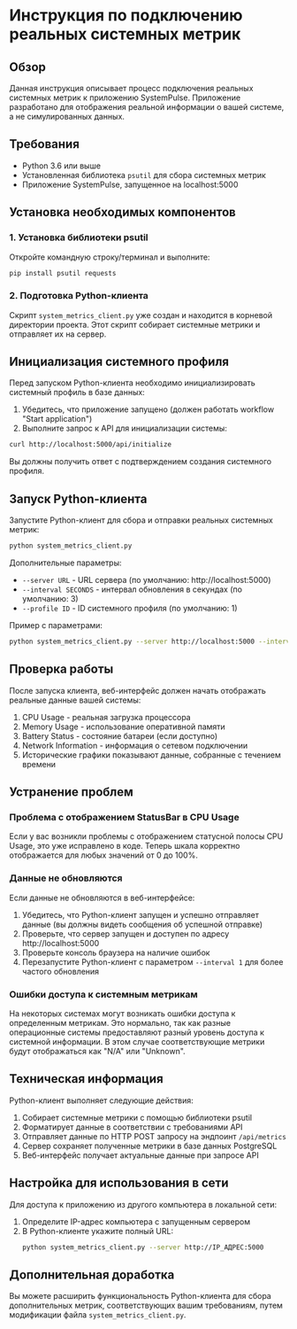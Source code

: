 # Инструкция по подключению реальных системных метрик

## Обзор
Данная инструкция описывает процесс подключения реальных системных метрик к приложению SystemPulse. Приложение разработано для отображения реальной информации о вашей системе, а не симулированных данных.

## Требования
- Python 3.6 или выше
- Установленная библиотека `psutil` для сбора системных метрик
- Приложение SystemPulse, запущенное на localhost:5000

## Установка необходимых компонентов

### 1. Установка библиотеки psutil
Откройте командную строку/терминал и выполните:

```bash
pip install psutil requests
```

### 2. Подготовка Python-клиента
Скрипт `system_metrics_client.py` уже создан и находится в корневой директории проекта. Этот скрипт собирает системные метрики и отправляет их на сервер.

## Инициализация системного профиля
Перед запуском Python-клиента необходимо инициализировать системный профиль в базе данных:

1. Убедитесь, что приложение запущено (должен работать workflow "Start application")
2. Выполните запрос к API для инициализации системы:

```bash
curl http://localhost:5000/api/initialize
```

Вы должны получить ответ с подтверждением создания системного профиля.

## Запуск Python-клиента
Запустите Python-клиент для сбора и отправки реальных системных метрик:

```bash
python system_metrics_client.py
```

Дополнительные параметры:
- `--server URL` - URL сервера (по умолчанию: http://localhost:5000)
- `--interval SECONDS` - интервал обновления в секундах (по умолчанию: 3)
- `--profile ID` - ID системного профиля (по умолчанию: 1)

Пример с параметрами:
```bash
python system_metrics_client.py --server http://localhost:5000 --interval 2 --profile 1
```

## Проверка работы
После запуска клиента, веб-интерфейс должен начать отображать реальные данные вашей системы:

1. CPU Usage - реальная загрузка процессора
2. Memory Usage - использование оперативной памяти
3. Battery Status - состояние батареи (если доступно)
4. Network Information - информация о сетевом подключении
5. Исторические графики показывают данные, собранные с течением времени

## Устранение проблем

### Проблема с отображением StatusBar в CPU Usage
Если у вас возникли проблемы с отображением статусной полосы CPU Usage, это уже исправлено в коде. Теперь шкала корректно отображается для любых значений от 0 до 100%.

### Данные не обновляются
Если данные не обновляются в веб-интерфейсе:

1. Убедитесь, что Python-клиент запущен и успешно отправляет данные (вы должны видеть сообщения об успешной отправке)
2. Проверьте, что сервер запущен и доступен по адресу http://localhost:5000
3. Проверьте консоль браузера на наличие ошибок
4. Перезапустите Python-клиент с параметром `--interval 1` для более частого обновления

### Ошибки доступа к системным метрикам
На некоторых системах могут возникать ошибки доступа к определенным метрикам. Это нормально, так как разные операционные системы предоставляют разный уровень доступа к системной информации. В этом случае соответствующие метрики будут отображаться как "N/A" или "Unknown".

## Техническая информация
Python-клиент выполняет следующие действия:

1. Собирает системные метрики с помощью библиотеки psutil
2. Форматирует данные в соответствии с требованиями API
3. Отправляет данные по HTTP POST запросу на эндпоинт `/api/metrics`
4. Сервер сохраняет полученные метрики в базе данных PostgreSQL
5. Веб-интерфейс получает актуальные данные при запросе API

## Настройка для использования в сети
Для доступа к приложению из другого компьютера в локальной сети:

1. Определите IP-адрес компьютера с запущенным сервером
2. В Python-клиенте укажите полный URL:
   ```bash
   python system_metrics_client.py --server http://IP_АДРЕС:5000
   ```

## Дополнительная доработка
Вы можете расширить функциональность Python-клиента для сбора дополнительных метрик, соответствующих вашим требованиям, путем модификации файла `system_metrics_client.py`.